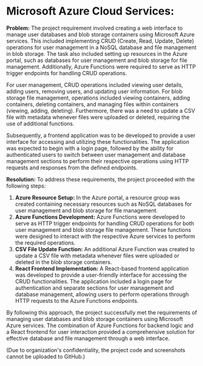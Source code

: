 # Microsoft Azure Cloud Services: 

**Problem:**
The project requirement involved creating a web interface to manage user databases and blob storage containers using Microsoft Azure services. This included implementing CRUD (Create, Read, Update, Delete) operations for user management in a NoSQL database and file management in blob storage. The task also included setting up resources in the Azure portal, such as databases for user management and blob storage for file management. Additionally, Azure Functions were required to serve as HTTP trigger endpoints for handling CRUD operations.

For user management, CRUD operations included viewing user details, adding users, removing users, and updating user information. For blob storage file management, operations included viewing containers, adding containers, deleting containers, and managing files within containers (viewing, adding, deleting). Furthermore, there was a need to update a CSV file with metadata whenever files were uploaded or deleted, requiring the use of additional functions.

Subsequently, a frontend application was to be developed to provide a user interface for accessing and utilizing these functionalities. The application was expected to begin with a login page, followed by the ability for authenticated users to switch between user management and database management sections to perform their respective operations using HTTP requests and responses from the defined endpoints.

**Resolution:**
To address these requirements, the project proceeded with the following steps:
1. **Azure Resource Setup:** In the Azure portal, a resource group was created containing necessary resources such as NoSQL databases for user management and blob storage for file management.
2. **Azure Functions Development:** Azure Functions were developed to serve as HTTP trigger endpoints for handling CRUD operations for both user management and blob storage file management. These functions were designed to interact with the respective Azure services to perform the required operations.
3. **CSV File Update Function:** An additional Azure Function was created to update a CSV file with metadata whenever files were uploaded or deleted in the blob storage containers.
4. **React Frontend Implementation:** A React-based frontend application was developed to provide a user-friendly interface for accessing the CRUD functionalities. The application included a login page for authentication and separate sections for user management and database management, allowing users to perform operations through HTTP requests to the Azure Functions endpoints.

By following this approach, the project successfully met the requirements of managing user databases and blob storage containers using Microsoft Azure services. The combination of Azure Functions for backend logic and a React frontend for user interaction provided a comprehensive solution for effective database and file management through a web interface. 


(Due to organization's confidentiality, the project code and screenshots cannot be uploaded to GitHub.)

